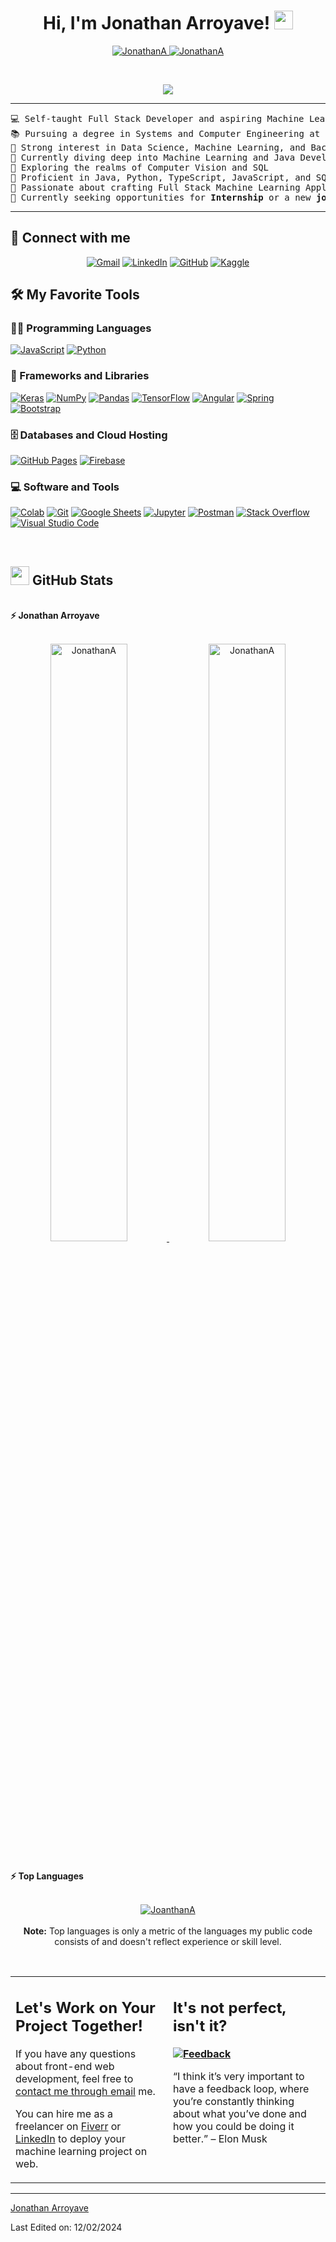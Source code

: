 <h1 align="center">
Hi, I'm Jonathan Arroyave!
	<a href="https://github.com/JonathanArroyaveGonzalez" target="_self">
		<img src="https://media.giphy.com/media/hvRJCLFzcasrR4ia7z/giphy.gif" width="30">
	</a>
</h1>
<p align="center">
	<a href="https://github.com/JonathanArroyaveGonzalez">
		<img src="https://komarev.com/ghpvc/?username=JonathanArroyaveGonzalez&label=Profile%20views&color=0e75b6&style=flat" alt="JonathanA" />
	</a>
	<a href="https://github.com/JonathanArroyaveGonzalez">
		<img src="https://img.shields.io/github/followers/JonathanArroyaveGonzalez?label=Followers" alt="JonathanA" />
	</a>
</p>
<br/>
<p align="center">
	<a href="https://github.com/JonathanArroyaveGonzalez">
		<img src="https://readme-typing-svg.herokuapp.com?lines=Computer+Science+Student;Full+Stack+Web+Developer;Freelancer;DS%20|%20AI%20|%20ML%20Enthusiastic;Always%20learning%20new%20things&center=true&width=380&height=45">
	</a>
</p>

<hr>

<pre>
💻 Self-taught Full Stack Developer and aspiring Machine Learning Engineer
📚 Pursuing a degree in Systems and Computer Engineering at the University of Caldas
📝 Strong interest in Data Science, Machine Learning, and Backend Development
🔭 Currently diving deep into Machine Learning and Java Development
🌱 Exploring the realms of Computer Vision and SQL
🌟 Proficient in Java, Python, TypeScript, JavaScript, and SQL
🚩 Passionate about crafting Full Stack Machine Learning Applications
🤔 Currently seeking opportunities for <b>Internship</b> or a new <b>job role</b>. Check out <a href="https://drive.google.com/file/d/1OL-pYjC8jb3u3bbqLswQooZkah4ExeZf/view?usp=sharing" target="_blank">MY RESUME</a>.
</pre>
<hr>

## 🤝 Connect with me
<p align="center">
	<a href="mailto:arroyave3000g@gmail.com"><img img src="https://img.shields.io/badge/gmail-%23EA4335.svg?style=plastic&logo=gmail&logoColor=white" alt="Gmail"/></a>
	<a href="https://www.linkedin.com/in/jonathan-arroyave-developer/"><img src="https://img.shields.io/badge/linkedin-%230A66C2.svg?style=plastic&logo=linkedin&logoColor=white" alt="LinkedIn"/></a>
	<a href="https://github.com/JonathanArroyaveGonzalez"><img src="https://img.shields.io/badge/github-%23181717.svg?style=plastic&logo=github&logoColor=white" alt="GitHub"/></a>
	<a href="https://github.com/JonathanArroyaveGonzalez"><img src="https://img.shields.io/badge/kaggle-%230A66C2.svg?style=plastic&logo=kaggle&logoColor=white" alt="Kaggle"/></a>
</p>

## 🛠️ My Favorite Tools

### 👨‍💻 Programming Languages

<p>
    <a href="https://github.com/JonathanArroyaveGonzalez"><img alt="JavaScript" src="https://img.shields.io/badge/JavaScript%20-%23F7DF1E.svg?logo=javascript&logoColor=black"></a>
    <a href="https://github.com/JonathanArroyaveGonzalez"><img alt="Python" src="https://img.shields.io/badge/Python%20-%2314354C.svg?logo=python&logoColor=white"></a>

### 🧰 Frameworks and Libraries

<p>
    <a href="https://github.com/JonathanArroyaveGonzalez"><img alt="Keras" src="https://img.shields.io/badge/Keras%20-%23D00000.svg?logo=Keras&logoColor=white"></a>
    <a href="https://github.com/JonathanArroyaveGonzalez"><img alt="NumPy" src="https://img.shields.io/badge/Numpy%20-%23013243.svg?logo=numpy&logoColor=white"></a>
    <a href="https://github.com/JonathanArroyaveGonzalez"><img alt="Pandas" src="https://img.shields.io/badge/Pandas%20-%23150458.svg?logo=pandas&logoColor=white"></a>
    <a href="https://github.com/JonathanArroyaveGonzalez"><img alt="TensorFlow" src="https://img.shields.io/badge/TensorFlow%20-%23FF6F00.svg?logo=TensorFlow&logoColor=white"></a>
    <a href="https://github.com/JonathanArroyaveGonzalez"><img alt="Angular" src="https://img.shields.io/badge/Angular%20-%23D00000.svg?logo=Angular&logoColor=white"></a>
    <a href="https://github.com/JonathanArroyaveGonzalez"><img alt="Spring" src="https://img.shields.io/badge/Spring%20Boot%20-%2334A853.svg?logo=Springboot&logoColor=white"></a>
    <a href="https://github.com/JonathanArroyaveGonzalez"><img alt="Bootstrap" src="https://img.shields.io/badge/Bootstrap%20-%23150458.svg?logo=Bootstrap&logoColor=white"></a>
</p>

### 🗄️ Databases and Cloud Hosting

<p>
    <a href="https://github.com/JonathanArroyaveGonzalez"><img alt="GitHub Pages" src="https://img.shields.io/badge/GitHub%20Pages-%23327FC7.svg?logo=github&logoColor=white"></a>
    <a href="https://github.com/JonathanArroyaveGonzalez"><img alt="Firebase" src ="https://img.shields.io/badge/Firebase-%23FF6F00.svg?logo=firebase&logoColor=white"></a>
</p>

### 💻 Software and Tools

<p>
    <a href="https://github.com/JonathanArroyaveGonzalez"><img alt="Colab" src="https://img.shields.io/badge/Colab-00b56a.svg?logo=google-colab&logoColor=white"></a>
    <a href="https://github.com/JonathanArroyaveGonzalez"><img alt="Git" src="https://img.shields.io/badge/Git%20-%23F05033.svg?logo=git&logoColor=white"></a>
    <a href="https://github.com/JonathanArroyaveGonzalez"><img alt="Google Sheets" src="https://img.shields.io/badge/Google%20Sheets%20-%2334A853.svg?logo=google%20sheets&logoColor=white"></a>
    <a href="https://github.com/JonathanArroyaveGonzalez"><img alt="Jupyter" src="https://img.shields.io/badge/Jupyter%20-%23F37626.svg?logo=Jupyter&logoColor=white"></a>
    <a href="https://github.com/JonathanArroyaveGonzalez"><img alt="Postman" src="https://img.shields.io/badge/Postman-FF6C37?logo=postman&logoColor=white"></a>
    <a href="https://github.com/JonathanArroyaveGonzalez"><img alt="Stack Overflow" src="https://img.shields.io/badge/-Stack%20Overflow-FE7A16?logo=stack-overflow&logoColor=white"></a>
    <a href="https://github.com/JonathanArroyaveGonzalez"><img alt="Visual Studio Code" src="https://img.shields.io/badge/Visual%20Studio%20Code-0078d7.svg?logo=visual-studio-code&logoColor=white"></a>
</p>
</br>




## <a href="https://github.com/JonathanArroyaveGonzalez"><img src="https://www.blumbergdigital.com/wp-content/uploads/2020/10/stats-graphic-statistics-business-512.png" width="30"></a> GitHub Stats

<br/>
<summary><b>⚡ Jonathan Arroyave</b></summary>
<br/>
<p align="center">
	<a href="https://github.com/JonathanArroyaveGonzalez">
	<img width="49.5%" src="https://github-readme-stats.vercel.app/api?username=JonathanArroyaveGonzalez&show_icons=true" alt="JonathanA">
	<img width="49.5%" src="https://github-readme-streak-stats.herokuapp.com/?user=JonathanArroyaveGonzalez" alt="JonathanA">
	</a>
	<br/>
</p>
<br/>
<!--
<summary><b>⚡ Activity graph</b></summary>
<br/>
<p align="center">
	<a href="https://github.com/JonathanArroyaveGonzalez">
		<img src="https://activity-graph.herokuapp.com/graph?username=JonathanArroyaveGonzalez&bg_color=ffffff&color=000000&line=000000&point=000000&area=true&hide_border=true" alt="bouaskaoun">
	</a>
</p>
<br/>
-->
<summary><b>⚡ Top Languages</b></summary>
<br/>

<p align="center">
	<a href="https://github.com/JonathanArroyaveGonzalez">
	<img src="https://github-readme-stats.vercel.app/api/top-langs/?username=JonathanArroyaveGonzalez&langs_count=8&layout=compact" alt="JoanthanA">
	</a>
	<br/>
<br/>
<b>Note:</b> Top languages is only a metric of the languages my public code consists of and doesn't reflect experience or skill level.
</p>
<br/>

<table style="border: none">
  <tr>
  <td width="50%" valign="top">

## Let's Work on Your Project Together!

If you have any questions about front-end web development, feel free to <a href="mailto:arroyave3000g@@gmail.com">contact me through email</a> me.

You can hire me as a freelancer on <a href="https://www.fiverr.com">Fiverr</a> or <a href="https://www.linkedin.com/in/jonathan-arroyave-developer/">LinkedIn</a> to deploy your machine learning project on web.

  </td>
  <td width="50%" valign="top">

## It's not perfect, isn't it?

**<a href="https://github.com/JonathanArroyaveGonzalez"><img alt="Feedback" src="https://img.shields.io/badge/Ask%20me-anything-1abc9c.svg"></a>**

“I think it’s very important to have a feedback loop, where you’re constantly thinking about what you’ve done and how you could be doing it better.”
– Elon Musk

  </td>
  </tr>
</table>

------

[Jonathan Arroyave ](https://github.com/JonathanArroyaveGonzalez)

Last Edited on: 12/02/2024
